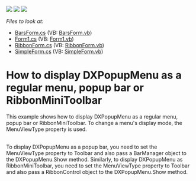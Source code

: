 <!-- default badges list -->
![](https://img.shields.io/endpoint?url=https://codecentral.devexpress.com/api/v1/VersionRange/128620642/13.1.4%2B)
[![](https://img.shields.io/badge/Open_in_DevExpress_Support_Center-FF7200?style=flat-square&logo=DevExpress&logoColor=white)](https://supportcenter.devexpress.com/ticket/details/E3274)
[![](https://img.shields.io/badge/📖_How_to_use_DevExpress_Examples-e9f6fc?style=flat-square)](https://docs.devexpress.com/GeneralInformation/403183)
<!-- default badges end -->
<!-- default file list -->
*Files to look at*:

* [BarsForm.cs](./CS/DXPopupMenu_DisplayMode/BarsForm.cs) (VB: [BarsForm.vb](./VB/DXPopupMenu_DisplayMode/BarsForm.vb))
* [Form1.cs](./CS/DXPopupMenu_DisplayMode/Form1.cs) (VB: [Form1.vb](./VB/DXPopupMenu_DisplayMode/Form1.vb))
* [RibbonForm.cs](./CS/DXPopupMenu_DisplayMode/RibbonForm.cs) (VB: [RibbonForm.vb](./VB/DXPopupMenu_DisplayMode/RibbonForm.vb))
* [SimpleForm.cs](./CS/DXPopupMenu_DisplayMode/SimpleForm.cs) (VB: [SimpleForm.vb](./VB/DXPopupMenu_DisplayMode/SimpleForm.vb))
<!-- default file list end -->
# How to display DXPopupMenu as a regular menu, popup bar or RibbonMiniToolbar


<p>This example shows how to display DXPopupMenu as a regular menu, popup bar or RibbonMiniToolbar. To change a menu's display mode, the MenuViewType property is used. </p><p><br />
To display DXPopupMenu as a popup bar, you need to set the MenuViewType property to Toolbar and also pass a BarManager object to the DXPopupMenu.Show method. Similarly, to display DXPopupMenu as RibbonMiniToolbar, you need to set the MenuViewType property to Toolbar and also pass a RibbonControl object to the DXPopupMenu.Show method.<br />
</p>

<br/>


